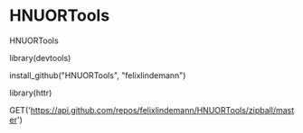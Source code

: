 HNUORTools
==========================

HNUORTools

library(devtools)

install_github("HNUORTools", "felixlindemann") 

 library(httr)
 
 GET('https://api.github.com/repos/felixlindemann/HNUORTools/zipball/master')

 
